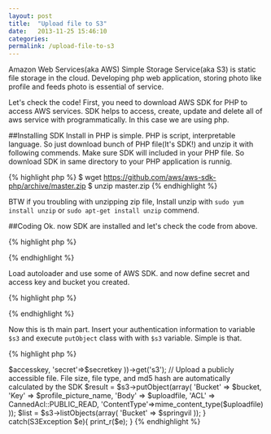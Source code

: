 ```yaml
---
layout: post
title:  "Upload file to S3"
date:   2013-11-25 15:46:10
categories:
permalink: /upload-file-to-s3
---
```


Amazon Web Services(aka AWS) Simple Storage Service(aka S3) is static file storage in the cloud.
Developing php web application, storing photo like profile and feeds photo is essential of service.

Let's check the code!
First, you need to download AWS SDK for PHP to access AWS services. SDK helps to access, create, update and delete 
all of aws service with programmatically. In this case we are using php.

##Installing SDK
Install in PHP is simple. PHP is script, interpretable language. So just download bunch of PHP file(It's SDK!) 
and unzip it with following commends. Make sure SDK will included in your PHP file. So download SDK in same directory to
your PHP application is runnig.

{% highlight php %}
$ wget https://github.com/aws/aws-sdk-php/archive/master.zip
$ unzip master.zip
{% endhighlight %}

BTW if you troubling with unzipping zip file, Install unzip with ``sudo yum install unzip`` or ``sudo apt-get install unzip`` commend.

##Coding
Ok. now SDK are installed and let's check the code from above.

{% highlight php %}
<?php//..
//load aws sdk loader 
require './aws-sdk-php-master/build/aws-autoloader.php';
 
use Aws\Common\Aws;
use Aws\S3\Enum\CannedAcl;
//..?>
{% endhighlight %}

Load autoloader and use some of AWS SDK. and now define secret and access key and bucket you created.

{% highlight php %}
<?php//..
//define keys and bucket
$accesskey = 'access_key';
$secretkey = 'secret_key';
$bucket = 'springvil';
//..?>
{% endhighlight %}

Now this is th main part. Insert your authentication information to variable ``$s3`` and execute ``putObject`` 
class with with ``$s3`` variable. Simple is that. 

{% highlight php %}
<?php//..
try{
    // Instantiate an S3 client
    $s3 = Aws::factory(array(
        'key'=>$accesskey,
        'secret'=>$secretkey
    ))->get('s3');
    // Upload a publicly accessible file. File size, file type, and md5 hash are automatically calculated by the SDK
    $result = $s3->putObject(array(
        'Bucket' => $bucket,
        'Key'    => $profile_picture_name,
        'Body'   => $uploadfile,
        'ACL'    => CannedAcl::PUBLIC_READ,
        'ContentType'=>mime_content_type($uploadfile)
    ));

    $list = $s3->listObjects(array(
        'Bucket' => $springvil
    ));
} catch(S3Exception $e){
    print_r($e);
}
{% endhighlight %}


